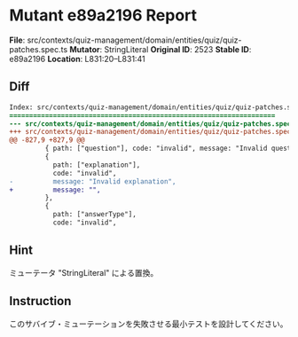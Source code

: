# Mutant e89a2196 Report

**File**: src/contexts/quiz-management/domain/entities/quiz/quiz-patches.spec.ts
**Mutator**: StringLiteral
**Original ID**: 2523
**Stable ID**: e89a2196
**Location**: L831:20–L831:41

## Diff

```diff
Index: src/contexts/quiz-management/domain/entities/quiz/quiz-patches.spec.ts
===================================================================
--- src/contexts/quiz-management/domain/entities/quiz/quiz-patches.spec.ts	original
+++ src/contexts/quiz-management/domain/entities/quiz/quiz-patches.spec.ts	mutated #2523
@@ -827,9 +827,9 @@
         { path: ["question"], code: "invalid", message: "Invalid question" },
         {
           path: ["explanation"],
           code: "invalid",
-          message: "Invalid explanation",
+          message: "",
         },
         {
           path: ["answerType"],
           code: "invalid",
```

## Hint

ミューテータ "StringLiteral" による置換。

## Instruction

このサバイブ・ミューテーションを失敗させる最小テストを設計してください。
